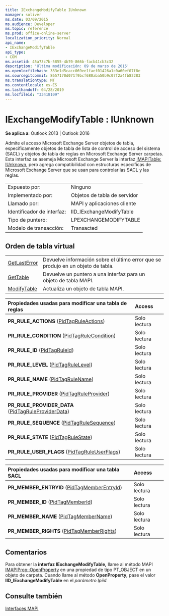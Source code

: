 ```yaml
---
title: IExchangeModifyTable IUnknown
manager: soliver
ms.date: 03/09/2015
ms.audience: Developer
ms.topic: reference
ms.prod: office-online-server
localization_priority: Normal
api_name:
- IExchangeModifyTable
api_type:
- COM
ms.assetid: 45a73c7b-5855-4b70-866b-facb41cb3c32
description: 'Última modificación: 09 de marzo de 2015'
ms.openlocfilehash: 333e1d5cacc069ee1faef01426a1c0a60ef07f8e
ms.sourcegitcommit: 8657170d071f9bcf680aba50b9c07f2a4fb82283
ms.translationtype: MT
ms.contentlocale: es-ES
ms.lasthandoff: 04/28/2019
ms.locfileid: "33418109"
---
```

# <a name="iexchangemodifytable--iunknown"></a>IExchangeModifyTable : IUnknown

  
  
**Se aplica a**: Outlook 2013 | Outlook 2016 
  
Admite el acceso Microsoft Exchange Server objetos de tabla, específicamente objetos de tabla de lista de control de acceso del sistema (SACL) y objetos de tabla de reglas en Microsoft Exchange Server carpetas. Esta interfaz se asemeja Microsoft Exchange Server la interfaz [IMAPITable: IUnknown,](imapitableiunknown.md) pero agrega compatibilidad con estructuras específicas de Microsoft Exchange Server que se usan para controlar las SACL y las reglas. 
  
|||
|:-----|:-----|
|Expuesto por:  <br/> |Ninguno  <br/> |
|Implementado por:  <br/> |Objetos de tabla de servidor  <br/> |
|Llamado por:  <br/> |MAPI y aplicaciones cliente  <br/> |
|Identificador de interfaz:  <br/> |IID_IExchangeModifyTable  <br/> |
|Tipo de puntero:  <br/> |LPEXCHANGEMODIFYTABLE  <br/> |
|Modelo de transacción:  <br/> |Transacted  <br/> |
   
## <a name="vtable-order"></a>Orden de tabla virtual

|||
|:-----|:-----|
|[GetLastError](iexchangemodifytable-getlasterror.md) <br/> |Devuelve información sobre el último error que se produjo en un objeto de tabla.  <br/> |
|[GetTable](iexchangemodifytable-gettable.md) <br/> |Devuelve un puntero a una interfaz para un objeto de tabla MAPI.  <br/> |
|[ModifyTable](iexchangemodifytable-modifytable.md) <br/> |Actualiza un objeto de tabla MAPI.  <br/> |
   
|**Propiedades usadas para modificar una tabla de reglas**|**Access**|
|:-----|:-----|
|**PR_RULE_ACTIONS** ([PidTagRuleActions](pidtagruleactions-canonical-property.md))  <br/> |Solo lectura  <br/> |
|**PR_RULE_CONDITION** ([PidTagRuleCondition](pidtagrulecondition-canonical-property.md))  <br/> |Solo lectura  <br/> |
|**PR_RULE_ID** ([PidTagRuleId](pidtagruleid-canonical-property.md))  <br/> |Solo lectura  <br/> |
|**PR_RULE_LEVEL** ([PidTagRuleLevel](pidtagrulelevel-canonical-property.md))  <br/> |Solo lectura  <br/> |
|**PR_RULE_NAME** ([PidTagRuleName](pidtagrulename-canonical-property.md))  <br/> |Solo lectura  <br/> |
|**PR_RULE_PROVIDER** ([PidTagRuleProvider](pidtagruleprovider-canonical-property.md))  <br/> |Solo lectura  <br/> |
|**PR_RULE_PROVIDER_DATA** ([PidTagRuleProviderData](pidtagruleproviderdata-canonical-property.md))  <br/> |Solo lectura  <br/> |
|**PR_RULE_SEQUENCE** ([PidTagRuleSequence](pidtagrulesequence-canonical-property.md))  <br/> |Solo lectura  <br/> |
|**PR_RULE_STATE** ([PidTagRuleState](pidtagrulestate-canonical-property.md))  <br/> |Solo lectura  <br/> |
|**PR_RULE_USER_FLAGS** ([PidTagRuleUserFlags](pidtagruleuserflags-canonical-property.md))  <br/> |Solo lectura  <br/> |
   
|**Propiedades usadas para modificar una tabla SACL**|**Access**|
|:-----|:-----|
|**PR_MEMBER_ENTRYID** ([PidTagMemberEntryId](pidtagmemberentryid-canonical-property.md))  <br/> |Solo lectura  <br/> |
|**PR_MEMBER_ID** ([PidTagMemberId](pidtagmemberid-canonical-property.md))  <br/> |Solo lectura  <br/> |
|**PR_MEMBER_NAME** ([PidTagMemberName](pidtagmembername-canonical-property.md))  <br/> |Solo lectura  <br/> |
|**PR_MEMBER_RIGHTS** ([PidTagMemberRights](pidtagmemberrights-canonical-property.md))  <br/> |Solo lectura  <br/> |
   
## <a name="remarks"></a>Comentarios

Para obtener la **interfaz IExchangeModifyTable,** llame al método MAPI [IMAPIProp::OpenProperty](imapiprop-openproperty.md) en una propiedad de tipo PT_OBJECT en un objeto de carpeta. Cuando llame al método **OpenProperty,** pase el valor **IID_IExchangeModifyTable** en el _parámetro lpiid._ 
  
## <a name="see-also"></a>Consulte también



[Interfaces MAPI](mapi-interfaces.md)

